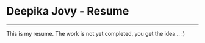 # Deepika Jovy - Resume
---

This is my resume. The work is not yet completed, you get the idea... :)      

